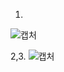 1.
![캡처](https://user-images.githubusercontent.com/23616987/147169671-5db4a2a4-767e-4856-a78d-eb3580dcdaab.JPG)


2,3.
![캡처](https://user-images.githubusercontent.com/23616987/147169629-271c922b-a7c6-4128-9181-457593757938.JPG)
